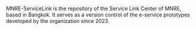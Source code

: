 MNRE-ServiceLink is the repository of the Service Link Center of MNRE, based in Bangkok. It serves as a version control of the e-service prototypes developed by the organization since 2023. 
